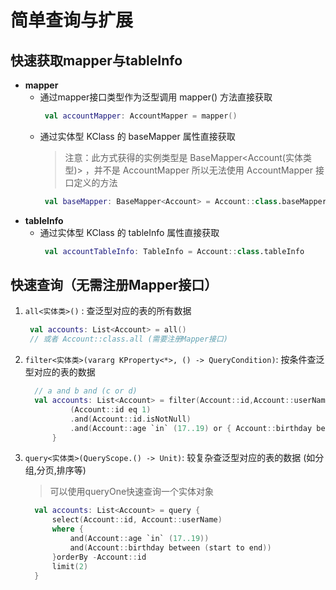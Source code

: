 # 简单查询与扩展

## 快速获取mapper与tableInfo

- **mapper**
    - 通过mapper接口类型作为泛型调用 mapper() 方法直接获取
      ````kotlin
       val accountMapper: AccountMapper = mapper()
      ````
    - 通过实体型 KClass 的 baseMapper 属性直接获取
      > 注意：此方式获得的实例类型是 BaseMapper<Account(实体类型)>
      ，并不是 AccountMapper 所以无法使用 AccountMapper 接口定义的方法
       ````kotlin
        val baseMapper: BaseMapper<Account> = Account::class.baseMapper
       ````
- **tableInfo**
    - 通过实体型 KClass 的 tableInfo 属性直接获取
      ````kotlin
       val accountTableInfo: TableInfo = Account::class.tableInfo
      ````

## 快速查询（无需注册Mapper接口）

1. `all<实体类>()` : 查泛型对应的表的所有数据

      ```kotlin
       val accounts: List<Account> = all()
       // 或者 Account::class.all (需要注册Mapper接口)
      ```

2. `filter<实体类>(vararg KProperty<*>, () -> QueryCondition)`: 按条件查泛型对应的表的数据
    
      ```kotlin
        // a and b and (c or d)
        val accounts: List<Account> = filter(Account::id,Account::userName) {
                (Account::id eq 1)
                .and(Account::id.isNotNull)
                .and(Account::age `in` (17..19) or { Account::birthday between (start to end) })
            }
      ```

3. `query<实体类>(QueryScope.() -> Unit)`: 较复杂查泛型对应的表的数据 (如分组,分页,排序等)
   > 可以使用queryOne快速查询一个实体对象

      ```kotlin
        val accounts: List<Account> = query {
            select(Account::id, Account::userName)
            where {
                and(Account::age `in` (17..19))
                and(Account::birthday between (start to end))
            }orderBy -Account::id
            limit(2)
        }
      ```